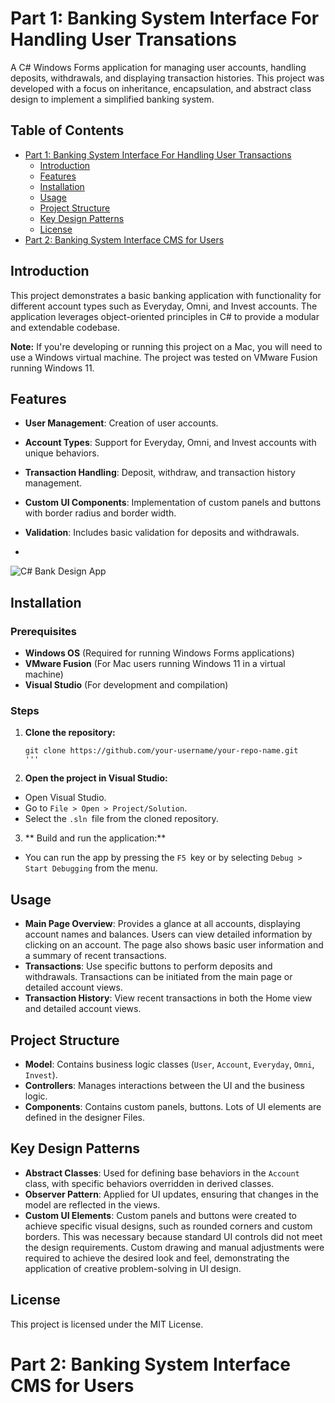 # Part 1: Banking System Interface For Handling User Transations

A C# Windows Forms application for managing user accounts, handling deposits, withdrawals, and displaying transaction histories. This project was developed with a focus on inheritance, encapsulation, and abstract class design to implement a simplified banking system.

## Table of Contents

- [Part 1: Banking System Interface For Handling User Transactions](#part-1:-banking-system-interface-for-handling-transactions)
   - [Introduction](#introduction)
   - [Features](#features)
   - [Installation](#installation)
   - [Usage](#usage)
   - [Project Structure](#project-structure)
   - [Key Design Patterns](#key-design-patterns)
   - [License](#license)
- [Part 2: Banking System Interface CMS for Users](#part-2:-banking-system-interface-cms-for-users)

## Introduction

This project demonstrates a basic banking application with functionality for different account types such as Everyday, Omni, and Invest accounts. The application leverages object-oriented principles in C# to provide a modular and extendable codebase.

**Note:** If you're developing or running this project on a Mac, you will need to use a Windows virtual machine. The project was tested on VMware Fusion running Windows 11.

## Features

- **User Management**: Creation of user accounts.
- **Account Types**: Support for Everyday, Omni, and Invest accounts with unique behaviors.
- **Transaction Handling**: Deposit, withdraw, and transaction history management.
- **Custom UI Components**: Implementation of custom panels and buttons with border radius and border width.
- **Validation**: Includes basic validation for deposits and withdrawals.

- 

![C# Bank Design App](https://github.com/user-attachments/assets/e6b475b7-08aa-4ad6-84fc-8fcd9627e721)


## Installation

### Prerequisites

- **Windows OS** (Required for running Windows Forms applications)
- **VMware Fusion** (For Mac users running Windows 11 in a virtual machine)
- **Visual Studio** (For development and compilation)

### Steps

1. **Clone the repository:**

   ```
   git clone https://github.com/your-username/your-repo-name.git
   '''

2. **Open the project in Visual Studio:**
- Open Visual Studio.
- Go to `File > Open > Project/Solution`.
- Select the `.sln `file from the cloned repository.

3. ** Build and run the application:**
-  You can run the app by pressing the `F5 `key or by selecting `Debug > Start Debugging` from the menu.

## Usage

- **Main Page Overview**: Provides a glance at all accounts, displaying account names and balances. Users can view detailed information by clicking on an account. The page also shows basic user information and a summary of recent transactions.
- **Transactions**: Use specific buttons to perform deposits and withdrawals. Transactions can be initiated from the main page or detailed account views.
- **Transaction History**: View recent transactions in both the Home view and detailed account views.


## Project Structure

- **Model**: Contains business logic classes (`User`, `Account`, `Everyday`, `Omni`, `Invest`).
- **Controllers**: Manages interactions between the UI and the business logic.
- **Components**: Contains custom panels, buttons. Lots of UI elements are defined in the designer Files.


## Key Design Patterns

- **Abstract Classes**: Used for defining base behaviors in the `Account` class, with specific behaviors overridden in derived classes.
- **Observer Pattern**: Applied for UI updates, ensuring that changes in the model are reflected in the views.
- **Custom UI Elements**: Custom panels and buttons were created to achieve specific visual designs, such as rounded corners and custom borders. This was necessary because standard UI controls did not meet the design requirements. Custom drawing and manual adjustments were required to achieve the desired look and feel, demonstrating the application of creative problem-solving in UI design.
  
## License

This project is licensed under the MIT License. 

# Part 2: Banking System Interface CMS for Users









